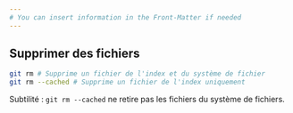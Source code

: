 ```yaml
---
# You can insert information in the Front-Matter if needed
---
```

## Supprimer des fichiers

```bash
git rm # Supprime un fichier de l'index et du système de fichier
git rm --cached # Supprime un fichier de l'index uniquement
```

Subtilité : `git rm --cached` ne retire pas les fichiers du système de fichiers.
